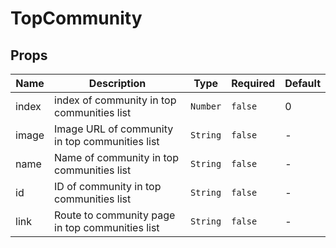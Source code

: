 # TopCommunity

## Props

<!-- @vuese:TopCommunity:props:start -->
|Name|Description|Type|Required|Default|
|---|---|---|---|---|
|index|index of community in top communities list|`Number`|`false`|0|
|image|Image URL of community in top communities list|`String`|`false`|-|
|name|Name of community in top communities list|`String`|`false`|-|
|id|ID of community in top communities list|`String`|`false`|-|
|link|Route to community page in top communities list|`String`|`false`|-|

<!-- @vuese:TopCommunity:props:end -->


